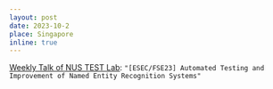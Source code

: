 ```yaml
---
layout: post
date: 2023-10-2
place: Singapore
inline: true
---
```

[Weekly Talk of NUS TEST Lab](https://nus-test.github.io/event/231002/): `"[ESEC/FSE23] Automated Testing and Improvement of Named Entity Recognition Systems"`
